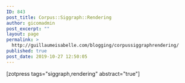 ```yaml
---
ID: 843
post_title: Corpus::Siggraph::Rendering
author: gicomadmin
post_excerpt: ""
layout: page
permalink: >
  http://guillaumeisabelle.com/blogging/corpussiggraphrendering/
published: true
post_date: 2019-10-27 12:50:05
---
```

<!-- wp:shortcode --> [zotpress tags="siggraph,rendering" abstract="true"] 

<!-- /wp:shortcode -->
